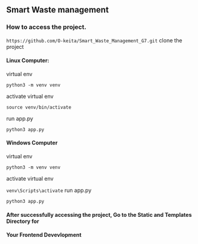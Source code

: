 ## Smart Waste management

### How to access the project.

`https://github.com/O-keita/Smart_Waste_Management_G7.git`
clone the project

#### Linux Computer:

virtual env

```python3 -m venv venv```

activate virtual env

```source venv/bin/activate```

run app.py

```python3 app.py```


#### Windows Computer
virtual env

```python3 -m venv venv```

activate virtual env

```venv\Scripts\activate```
run app.py

```python3 app.py```
#### After successfully accessing the project, Go to the Static and Templates Directory for
#### Your Frontend Devevlopment
